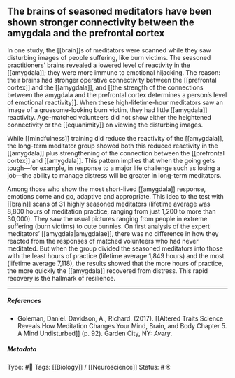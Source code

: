 ## The brains of seasoned meditators have been shown stronger connectivity between the amygdala and the prefrontal cortex # 

In one study, the [[brain]]s of meditators were scanned while they saw disturbing images of people suffering, like burn victims. The seasoned practitioners’ brains revealed a lowered level of reactivity in the [[amygdala]]; they were more immune to emotional hijacking. The reason: their brains had stronger operative connectivity between the [[prefrontal cortex]] and the [[amygdala]], and [[the strength of the connections between the amygdala and the prefrontal cortex determines a person’s level of emotional reactivity]]. When these high-lifetime-hour meditators saw an image of a gruesome-looking burn victim, they had little [[amygdala]] reactivity. Age-matched volunteers did not show either the heightened connectivity or the [[equanimity]] on viewing the disturbing images.

While [[mindfulness]] training did reduce the reactivity of the [[amygdala]], the long-term meditator group showed both this reduced reactivity in the [[amygdala]] plus strengthening of the connection between the [[prefrontal cortex]] and [[amygdala]]. This pattern implies that when the going gets tough—for example, in response to a major life challenge such as losing a job—the ability to manage distress will be greater in long-term meditators. 

Among those who show the most short-lived [[amygdala]] response, emotions come and go, adaptive and appropriate. This idea to the test with [[brain]] scans of 31 highly seasoned meditators (lifetime average was 8,800 hours of meditation practice, ranging from just 1,200 to more than 30,000). They saw the usual pictures ranging from people in extreme suffering (burn victims) to cute bunnies. On first analysis of the expert meditators’ [[amygdala|amygdalae]], there was no difference in how they reacted from the responses of matched volunteers who had never meditated. But when the group divided the seasoned meditators into those with the least hours of practice (lifetime average 1,849 hours) and the most (lifetime average 7,118), the results showed that the more hours of practice, the more quickly the [[amygdala]] recovered from distress. This rapid recovery is the hallmark of resilience.

___

##### References

- Goleman, Daniel. Davidson, A., Richard. (2017). [[Altered Traits Science Reveals How Meditation Changes Your Mind, Brain, and Body Chapter 5. A Mind Undisturbed]] (p. 92). Garden City, NY: _Avery_.

##### Metadata

Type: #🔴 
Tags: [[Biology]] / [[Neuroscience]] 
Status: #☀️ 